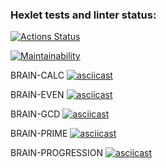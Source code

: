 ### Hexlet tests and linter status:
[![Actions Status](https://github.com/RaptoRabbit/frontend-project-44/actions/workflows/hexlet-check.yml/badge.svg)](https://github.com/RaptoRabbit/frontend-project-44/actions)

[![Maintainability](https://api.codeclimate.com/v1/badges/cef76296dd98c8ab4960/maintainability)](https://codeclimate.com/github/RaptoRabbit/frontend-project-44/maintainability)

BRAIN-CALC
[![asciicast](https://asciinema.org/a/mjMUaQckPNUMp80jcAETkt1oH.svg)](https://asciinema.org/a/mjMUaQckPNUMp80jcAETkt1oH)

BRAIN-EVEN
[![asciicast](https://asciinema.org/a/PgSZHnnb01oPUcKwkWTJ5TmIv.svg)](https://asciinema.org/a/PgSZHnnb01oPUcKwkWTJ5TmIv)

BRAIN-GCD
[![asciicast](https://asciinema.org/a/fp51LOICOf7WMqTKKqafCiitx.svg)](https://asciinema.org/a/fp51LOICOf7WMqTKKqafCiitx)

BRAIN-PRIME
[![asciicast](https://asciinema.org/a/iU4BMOjZhTVluA3oCsTpK5Q0p.svg)](https://asciinema.org/a/iU4BMOjZhTVluA3oCsTpK5Q0p)

BRAIN-PROGRESSION
[![asciicast](https://asciinema.org/a/yQqDGaSLJUy1PHuh9HnDjJVsC.svg)](https://asciinema.org/a/yQqDGaSLJUy1PHuh9HnDjJVsC)
